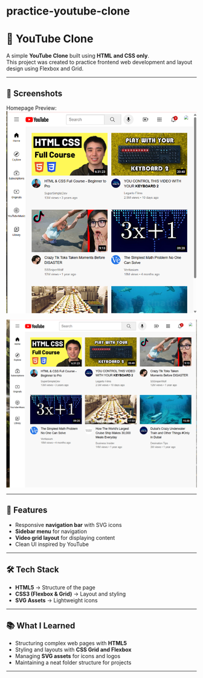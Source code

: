 # practice-youtube-clone
# 🎥 YouTube Clone

A simple **YouTube Clone** built using **HTML and CSS only**.  
This project was created to practice frontend web development and layout design using Flexbox and Grid.  

---

## 📸 Screenshots
Homepage Preview:  
![YouTube Clone Screenshot](./screenshots/youtube-clone-ss.png)

![YouTube Clone Screenshot](./screenshots/youtube-clone-ss2.png)


---

## 🚀 Features
- Responsive **navigation bar** with SVG icons  
- **Sidebar menu** for navigation  
- **Video grid layout** for displaying content  
- Clean UI inspired by YouTube  

---

## 🛠️ Tech Stack
- **HTML5** → Structure of the page  
- **CSS3 (Flexbox & Grid)** → Layout and styling  
- **SVG Assets** → Lightweight icons  

---

## 📚 What I Learned
- Structuring complex web pages with **HTML5**  
- Styling and layouts with **CSS Grid and Flexbox**  
- Managing **SVG assets** for icons and logos  
- Maintaining a neat folder structure for projects  

---

